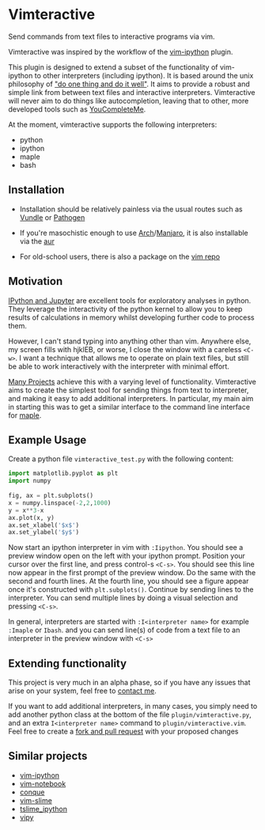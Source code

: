 # Vimteractive
Send commands from text files to interactive programs via vim. 

Vimteractive was inspired by the workflow of the [vim-ipython](https://github.com/ivanov/vim-ipython) plugin.

This plugin is designed to extend a subset of the functionality of vim-ipython to other interpreters (including ipython). It is based around the unix philosophy of ["do one thing and do it well"](https://en.wikipedia.org/wiki/Unix_philosophy#Do_One_Thing_and_Do_It_Well). It aims to provide a robust and simple link from between text files and interactive interpreters. Vimteractive will never aim to do things like autocompletion, leaving that to other, more developed tools such as [YouCompleteMe](https://github.com/Valloric/YouCompleteMe).

At the moment, vimteractive supports the following interpreters:

- python
- ipython
- maple
- bash

## Installation
- Installation should be relatively painless via the usual routes such as [Vundle](https://github.com/VundleVim/Vundle.vim) or [Pathogen](https://github.com/tpope/vim-pathogen)

-  If you're masochistic enough to use [Arch](https://wiki.archlinux.org/index.php/Arch_Linux)/[Manjaro](https://manjaro.org/), it is also installable via the [aur](https://aur.archlinux.org/packages/vim-vimteractive)

- For old-school users, there is also a package on the [vim repo](https://www.vim.org/scripts/script.php?script_id=5687)


## Motivation

[IPython and Jupyter](https://ipython.org/) are excellent tools for exploratory analyses in python. They leverage the interactivity of the python kernel to allow you to keep results of calculations in memory whilst developing further code to process them.

However, I can't stand typing into anything other than vim. Anywhere else, my screen fills with hjklEB, or worse, I close the window with a careless `<C-w>`. I want a technique that allows me to operate on plain text files, but still be able to work interactively with the interpreter with minimal effort.

[Many Projects](#similar-projects) achieve this with a varying level of functionality. Vimteractive aims to create the simplest tool for sending things from text to interpreter, and making it easy to add additional interpreters. In particular, my main aim in starting this was to get a similar interface to the command line interface for [maple](https://www.maplesoft.com/).


## Example Usage
Create a python file `vimteractive_test.py` with the following content:
```python
import matplotlib.pyplot as plt
import numpy
    
fig, ax = plt.subplots()
x = numpy.linspace(-2,2,1000)
y = x**3-x
ax.plot(x, y)
ax.set_xlabel('$x$')
ax.set_ylabel('$y$')
```
Now start an ipython interpreter in vim with `:Iipython`. You should see a preview window open on the left with your ipython prompt. Position your cursor over the first line, and press control-s `<C-s>`. You should see this line now appear in the first prompt of the preview window. Do the same with the second and fourth lines. At the fourth line, you should see a figure appear once it's constructed with `plt.subplots()`. Continue by sending lines to the interpreter. You can send multiple lines by doing a visual selection and pressing `<C-s>`.

In general, interpreters are started with `:I<interpreter name>` for example `:Imaple` or `Ibash`.
and you can send line(s) of code from a text file to an interpreter in the preview window with `<C-s>`

## Extending functionality
This project is very much in an alpha phase, so if you have any issues that arise on your system, feel free to [contact me](mailto:williamjameshandley@gmail.com).

If you want to add additional interpreters, in many cases, you simply need to add another python class at the bottom of the
file `plugin/vimteractive.py`, and an extra `I<interpreter name>` command to `plugin/vimteractive.vim`. Feel free to create a [fork and pull request](https://gist.github.com/Chaser324/ce0505fbed06b947d962) with your proposed changes

## Similar projects
- [vim-ipython](https://github.com/ivanov/vim-ipython)
- [vim-notebook](https://github.com/baruchel/vim-notebook)
- [conque](https://code.google.com/archive/p/conque/)
- [vim-slime](https://github.com/jpalardy/vim-slime)
- [tslime_ipython](https://github.com/eldridgejm/tslime_ipython)
- [vipy](https://github.com/johndgiese/vipy)
